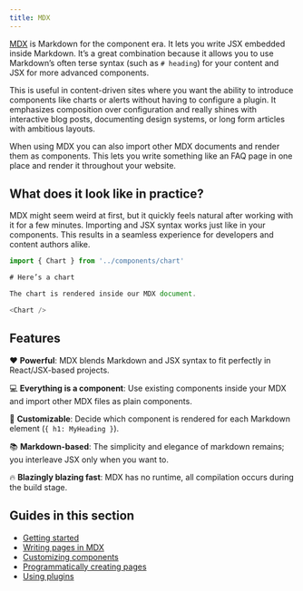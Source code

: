 ```yaml
---
title: MDX
---
```


[MDX][mdx] is Markdown for the component era.
It lets you write JSX embedded inside Markdown.
It’s a great combination because it allows you to use Markdown’s often terse
syntax (such as `# heading`) for your content and JSX for more advanced
components.

This is useful in content-driven sites where you want the ability
to introduce components like charts or alerts without having to
configure a plugin. It emphasizes composition over configuration
and really shines with interactive blog posts, documenting design
systems, or long form articles with ambitious layouts.

When using MDX you can also import other MDX documents and render
them as components. This lets you write something like an FAQ
page in one place and render it throughout your website.

## What does it look like in practice?

MDX might seem weird at first, but it quickly feels natural
after working with it for a few minutes. Importing and JSX
syntax works just like in your components. This results in a
seamless experience for developers and content authors alike.

```js
import { Chart } from '../components/chart'

# Here’s a chart

The chart is rendered inside our MDX document.

<Chart />
```

## Features

❤️ **Powerful**: MDX blends Markdown and JSX syntax to fit perfectly in
React/JSX-based projects.

💻 **Everything is a component**: Use existing components inside your
MDX and import other MDX files as plain components.

🔧 **Customizable**: Decide which component is rendered for each Markdown
element (`{ h1: MyHeading }`).

📚 **Markdown-based**: The simplicity and elegance of markdown remains;
you interleave JSX only when you want to.

🔥 **Blazingly blazing fast**: MDX has no runtime, all compilation occurs
during the build stage.

## Guides in this section

- [Getting started](/docs/mdx/getting-started)
- [Writing pages in MDX](/docs/mdx/writing-pages)
- [Customizing components](/docs/mdx/customizing-components)
- [Programmatically creating pages](/docs/mdx/programmatically-creating-pages)
- [Using plugins](/docs/mdx/plugins)

[mdx]: https://mdxjs.com
